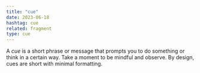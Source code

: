 ```yaml
---
title: "cue"
date: 2023-06-18
hashtag: cue
related: fragment
type: cue
---
```

A *cue* is a short phrase or message that prompts you to do something or think in a certain way. Take a moment to be mindful and observe. By design, cues are short with minimal formatting.